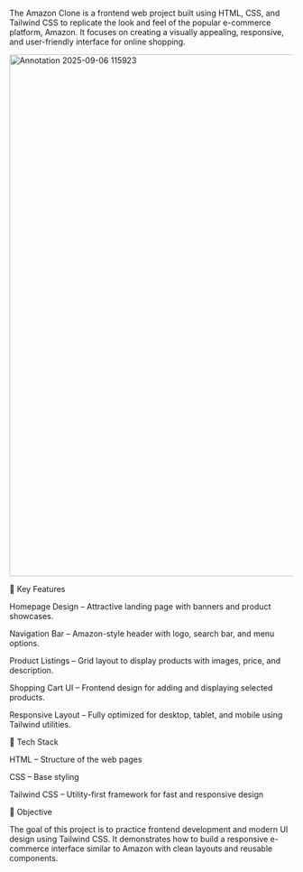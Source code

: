 The Amazon Clone is a frontend web project built using HTML, CSS, and Tailwind CSS to replicate the look and feel of the popular e-commerce platform, Amazon. It focuses on creating a visually appealing, responsive, and user-friendly interface for online shopping.

<img width="1893" height="925" alt="Annotation 2025-09-06 115923" src="https://github.com/user-attachments/assets/639c7e4f-6b39-4c66-806f-e95643b0731a" />


🔹 Key Features

Homepage Design – Attractive landing page with banners and product showcases.

Navigation Bar – Amazon-style header with logo, search bar, and menu options.

Product Listings – Grid layout to display products with images, price, and description.

Shopping Cart UI – Frontend design for adding and displaying selected products.

Responsive Layout – Fully optimized for desktop, tablet, and mobile using Tailwind utilities.

🔹 Tech Stack

HTML – Structure of the web pages

CSS – Base styling

Tailwind CSS – Utility-first framework for fast and responsive design

🔹 Objective

The goal of this project is to practice frontend development and modern UI design using Tailwind CSS. It demonstrates how to build a responsive e-commerce interface similar to Amazon with clean layouts and reusable components.


